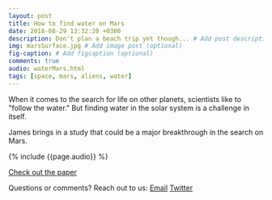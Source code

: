 ```yaml
---
layout: post
title: How to find water on Mars
date: 2018-08-29 13:32:20 +0300
description: Don't plan a beach trip yet though... # Add post description (optional)
img: marsSurface.jpg # Add image post (optional)
fig-caption: # Add figcaption (optional)
comments: true
audio: waterMars.html
tags: [space, mars, aliens, water]
---
```

When it comes to the search for life on other planets, scientists like to "follow the water." But finding water in the solar system is a challenge in itself. 

James brings in a study that could be a major breakthrough in the search on Mars.

{% include {{page.audio}} %}

[Check out the paper](http://science.sciencemag.org/content/361/6401/490)

Questions or comments? Reach out to us: [Email](mailto:paperboyspod@gmail.com) [Twitter](https://twitter.com/PaperBoysPod)
